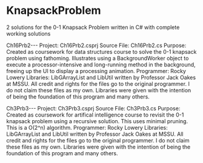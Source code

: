 # KnapsackProblem
2 solutions for the 0-1 Knapsack Problem written in C# with complete working solutions

Ch16Prb2---
  Project:     Ch16Prb2.csprj
  Source File: Ch16Prb2.cs
  Purpose:     Created as coursework for data structures course to solve the 0-1 knapsack problem using fathoming. 
               Illustrates using a BackgroundWorker object to execute a processor-intensive and long-running method
               in the background, freeing up the UI to display a processing animation.
  Programmer:  Rocky Lowery
  Libraries:   LibGArrayList and LibUtil written by Professor Jack Oakes at MSSU. All credit and rights for the files go
               to the original programmer. I do not claim these files as my own. Libraries were given with the intention of 
               being the foundation of this program and many others. 

Ch3Prb3---
  Project:     Ch3Prb3.csprj
  Source File: Ch3Prb3.cs
  Purpose:     Created as coursework for artifical intelligence course to revisit the 0-1 knapsack problem using a recursive solution.
               This uses minimal pruning. This is a O(2^n) algorithm. 
  Programmer:  Rocky Lowery
  Libraries:   LibGArrayList and LibUtil written by Professor Jack Oakes at MSSU. All credit and rights for the files go
               to the original programmer. I do not claim these files as my own. Libraries were given with the intention of 
               being the foundation of this program and many others.
